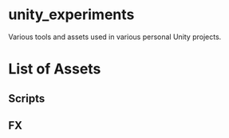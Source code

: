 # unity_experiments
Various tools and assets used in various personal Unity projects.

# List of Assets

## Scripts

## FX

